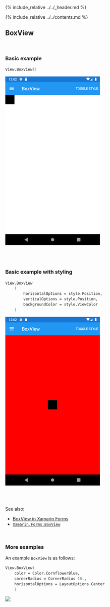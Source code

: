 {% include_relative ../../_header.md %}

{% include_relative ../../contents.md %}

BoxView
--------

<br /> 

### Basic example


```fsharp 
View.BoxView()
```

<img src="../../images/views/BoxView-adr-basic.png" width="300">

<br /> <br /> 

### Basic example with styling

```fsharp 
View.BoxView
    (
        horizontalOptions = style.Position,
        verticalOptions = style.Position,
        backgroundColor = style.ViewColor
    )
```


<img src="../../images/views/BoxView-adr-styled.png" width="300">

<br /> <br /> 

See also:

* [BoxView in Xamarin Forms](https://docs.microsoft.com/en-us/xamarin/xamarin-forms/user-interface/BoxView)
* [`Xamarin.Forms.BoxView`](https://docs.microsoft.com/en-us/dotnet/api/Xamarin.Forms.BoxView)

<br /> 

### More examples

An example `BoxView` is as follows:
```fsharp 
View.BoxView(
    color = Color.CornflowerBlue, 
    cornerRadius = CornerRadius 10., 
    horizontalOptions = LayoutOptions.Center
    )
```
<img src="https://user-images.githubusercontent.com/6429007/60753625-c1377b80-9fd5-11e9-91cc-eaef04a372cf.png" width="400">